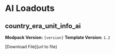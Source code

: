 # AI Loadouts

## country_era_unit_info_ai
**Modpack Version:** `[version]`
**Template Version:** `1.2`

<!-- Description -->

<!-- Information about file e.g. country: Russia-->

[Download File](url to file)